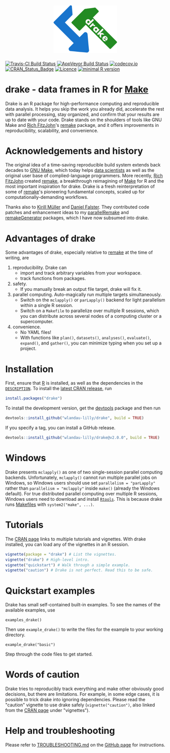 <h1 align="center">
  <img width="200" src="./inst/logo.png" alt="">
</h1>

[![Travis-CI Build Status](https://travis-ci.org/wlandau-lilly/drake.svg?branch=master)](https://travis-ci.org/wlandau-lilly/drake)
[![AppVeyor Build Status](https://ci.appveyor.com/api/projects/status/github/wlandau-lilly/drake?branch=master&svg=true)](https://ci.appveyor.com/project/wlandau-lilly/drake)
[![codecov.io](https://codecov.io/github/wlandau-lilly/drake/coverage.svg?branch=master)](https://codecov.io/github/wlandau-lilly/drake?branch=master)
[![CRAN_Status_Badge](http://www.r-pkg.org/badges/version/drake)](http://cran.r-project.org/package=drake)
[![Licence](https://img.shields.io/badge/licence-GPL--3-blue.svg)](https://www.gnu.org/licenses/gpl-3.0.en.html)
[![minimal R version](https://img.shields.io/badge/R%3E%3D-3.2.0-6666ff.svg)](https://cran.r-project.org/)

# drake - data frames in R for [Make](http://kbroman.org/minimal_make/)

Drake is an R package for high-performance computing and reproducible data analysis. It helps you skip the work you already did, accelerate the rest with parallel processing, stay organized, and confirm that your results are up to date with your code. Drake stands on the shoulders of tools like 
GNU Make and [Rich FitzJohn](http://richfitz.github.io/)'s [remake](https://github.com/richfitz/remake) package, and it offers improvements in reproducibility, scalability, and convenience.

# Acknowledgements and history

The original idea of a time-saving reproducible build system extends back decades to [GNU Make](http://kbroman.org/minimal_make/), which today helps [data scientists](http://blog.kaggle.com/2012/10/15/make-for-data-scientists/) as well as the original user base of complied-language programmers. More recently, [Rich FitzJohn](http://richfitz.github.io/) created [remake](https://github.com/richfitz/remake), a breakthrough reimagining of [Make](http://kbroman.org/minimal_make/) for R and the most important inspiration for drake. Drake is a fresh reinterpretation of some of  [remake](https://github.com/richfitz/remake)'s pioneering fundamental concepts, scaled up for computationally-demanding workflows. 

Thanks also to [Kirill M&uuml;ller](http://krlmlr.github.io/) and [Daniel Falster](http://danielfalster.com/). They contributed code patches and enhancement ideas to my [parallelRemake](https://github.com/wlandau/parallelRemake) and [remakeGenerator](https://github.com/wlandau/remakeGenerator) packages, which I have now subsumed into drake.

# Advantages of drake

Some advantages of drake, especially relative to [remake](https://github.com/richfitz/remake) at the time of writing, are

1. reproducibility. Drake can
    - import and track arbitrary variables from your workspace.
    - track functions from packages.
2. safety.
    - If you manually break an output file target, drake will fix it.
3. parallel computing. Auto-magically run multiple targets simultaneously.
    - Switch on the `mclapply()` or `parLapply()` backend for light parallelism within a single R session.
    - Switch on a `Makefile` to parallelize over multiple R sessions, which you can distribute across several nodes of a computing cluster or a supercomputer.
4. convenience.
    - No YAML files!
    - With functions like `plan()`, `datasets()`, `analyses()`, `evaluate()`, `expand()`, and `gather()`, you can minimize typing when you set up a project.

# Installation

First, ensure that [R](https://www.r-project.org/) is installed, as well as the dependencies in the [`DESCRIPTION`](https://github.com/wlandau-lilly/drake/blob/master/DESCRIPTION). To install the [latest CRAN release](https://CRAN.R-project.org/package=drake), run

```r
install.packages("drake")
```

To install the development version, get the [devtools](https://CRAN.R-project.org/package=devtools) package and then run 

```r
devtools::install_github("wlandau-lilly/drake", build = TRUE)
```

If you specify a tag, you can install a GitHub release.

```r
devtools::install_github("wlandau-lilly/drake@v2.0.0", build = TRUE)
```

# Windows

Drake presents `mclapply()` as one of two single-session parallel computing backends. Unfortunately, `mclapply()` cannot run multiple parallel jobs on Windows, so Windows users should use set `parallelism = "parLapply"` rather than `parallelism = "mclapply"` inside `make()` (already the Windows default). For true distributed parallel computing over multiple R sessions, Windows users need to download and install [`Rtools`](https://cran.r-project.org/bin/windows/Rtools/). This is because drake runs [Makefiles](http://kbroman.org/minimal_make/) with `system2("make", ...)`.

# Tutorials

The [CRAN page](https://CRAN.R-project.org/package=drake) links to multiple tutorials and vignettes. With drake installed, you can load any of the vignettes in an R session.

```r
vignette(package = "drake") # List the vignettes.
vignette("drake") # High-level intro.
vignette("quickstart") # Walk through a simple example.
vignette("caution") # Drake is not perfect. Read this to be safe.
```

# Quickstart examples

Drake has small self-contained built-in examples. To see the names of the available examples, use

```{r}
examples_drake()
```

Then use `example_drake()` to write the files for the example to your working directory.

```{r}
example_drake("basic")
```

Step through the code files to get started.

# Words of caution

Drake tries to reproducibly track everything and make other obviously good decisions, but there are limitations. For example, in some edge cases, it is possible to trick drake into ignoring dependencies. Please read the "caution" vignette to use drake safely (`vignette("caution")`, also linked from the [CRAN page](https://CRAN.R-project.org/package=drake) under "vignettes").

# Help and troubleshooting

Please refer to [TROUBLESHOOTING.md](https://github.com/wlandau-lilly/drake/blob/master/TROUBLESHOOTING.md) on the [GitHub page](https://github.com/wlandau-lilly/drake) for instructions.
